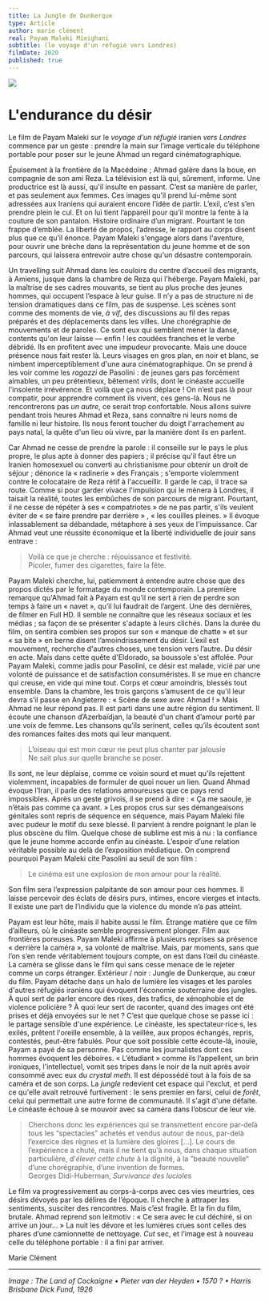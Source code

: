 ```yaml
---
title: La Jungle de Dunkerque
type: Article
author: marie clément
real: Payam Maleki Mieighani
subtitle: (le voyage d'un réfugié vers Londres)
filmDate: 2020
published: true
---
```

![](jungle.jpg)

# L'endurance du désir

Le film de Payam Maleki sur le *voyage d’un réfugié* iranien *vers Londres* commence par un geste&nbsp;&colon; prendre la main sur l’image verticale du téléphone portable pour poser sur le jeune Ahmad un regard cinématographique.  

Épuisement à la frontière de la Macédoine&nbsp;&semi; Ahmad galère dans la boue, en compagnie de son ami Reza. La télévision est là qui, sûrement, informe. Une productrice est là aussi, qu'il insulte en passant. C’est sa manière de parler, et pas seulement aux femmes. Ces images qu’il prend lui-même sont adressées aux Iraniens qui auraient encore l’idée de partir. L’exil, c’est s’en prendre plein le cul. Et on lui tient l’appareil pour qu’il montre la fente à la couture de son pantalon. Histoire ordinaire d’un migrant. Pourtant le ton frappe d’emblée. La liberté de propos, l’adresse, le rapport au corps disent plus que ce qu’il énonce. Payam Maleki s'engage alors dans l'aventure, pour ouvrir une brèche dans la représentation du jeune homme et de son parcours, qui laissera entrevoir autre chose qu'un désastre contemporain. 

Un travelling suit Ahmad dans les couloirs du centre d’accueil des migrants, à Amiens, jusque dans la chambre de Reza qui l'héberge. Payam Maleki, par la maîtrise de ses cadres mouvants, se tient au plus proche des jeunes hommes, qui occupent l’espace à leur guise. Il n’y a pas de structure ni de tension dramatiques dans ce film, pas de suspense. Les scènes sont comme des moments de vie, _à vif_, des discussions au fil des repas préparés et des déplacements dans les villes. Une chorégraphie de mouvements et de paroles. Ce sont eux qui semblent mener la danse, contents qu'on leur laisse &mdash;&nbsp;enfin&nbsp;&excl; les coudées franches et le verbe débridé. Ils en profitent avec une impudeur provocante. Mais une douce présence nous fait rester là. Leurs visages en gros plan, en noir et blanc, se nimbent imperceptiblement d'une aura cinématographique. On se prend à les voir comme les _ragazzi_ de Pasolini&nbsp;&colon; de jeunes gars pas forcément aimables, un peu prétentieux, bêtement virils, dont le cinéaste accueille l'insolente irrévérence. Et voilà que ça nous déplace&nbsp;&excl; On n’est pas là pour compatir, pour apprendre comment ils vivent, ces gens-là. Nous ne rencontrerons pas _un autre_, ce serait trop confortable. Nous allons suivre pendant trois heures Ahmad et Reza, sans connaître ni leurs noms de famille ni leur histoire. Ils nous feront toucher du doigt l'arrachement au pays natal, la quête d'un lieu où vivre, par la manière dont ils en parlent. 

Car Ahmad ne cesse de prendre la parole&nbsp;&colon; il conseille sur le pays le plus propre, le plus apte à donner des papiers&nbsp;&semi; il précise qu'il faut être un Iranien homosexuel ou converti au christianisme pour obtenir un droit de séjour&nbsp;&semi; dénonce la &laquo;&nbsp;radinerie&nbsp;&raquo; des Français&nbsp;&semi; s'emporte violemment contre le colocataire de Reza rétif à l'accueillir. Il garde le cap, il trace sa route. Comme si pour garder vivace l'impulsion qui le mènera à Londres, il taisait la réalité, toutes les embûches de son parcours de migrant. Pourtant, il ne cesse de répéter à ses &laquo;&nbsp;compatriotes&nbsp;&raquo; de ne pas partir, s'ils veulent éviter de &laquo;&nbsp;se faire prendre par derrière&nbsp;&raquo; , &laquo;&nbsp;les couilles pleines.&nbsp;&raquo; Il évoque inlassablement sa débandade, métaphore à ses yeux de l'impuissance. Car Ahmad veut une réussite économique et la liberté individuelle de jouir sans entrave&nbsp;&colon;

> Voilà ce que je cherche&nbsp;&colon; réjouissance et festivité.  
Picoler, fumer des cigarettes, faire la fête.

Payam Maleki cherche, lui, patiemment à entendre autre chose que des propos dictés par le formatage du monde contemporain. La première remarque qu'Ahmad fait à Payam est qu’il ne sert à rien de perdre son temps à faire un &laquo;&nbsp;navet&nbsp;&raquo;, qu’il lui faudrait de l’argent. Une des dernières, de filmer en Full HD. Il semble ne connaître que les réseaux sociaux et les médias&nbsp;&semi; sa façon de se présenter s'adapte à leurs clichés. 
Dans la durée du film, on sentira combien ses propos sur son &laquo;&nbsp;manque de chatte&nbsp;&raquo; et sur &laquo;&nbsp;sa bite&nbsp;&raquo; en berne disent l’amoindrissement du désir. L’exil est mouvement, recherche d'autres choses, une tension vers l’autre. Du désir en acte. Mais dans cette quête d'Eldorado, sa boussole s'est affolée. Pour Payam Maleki, comme jadis pour Pasolini, ce désir est malade, vicié par une volonté de puissance et de satisfaction consuméristes. Il se mue en chancre qui creuse, en vide qui mine tout. Corps et cœur amoindris, blessés tout ensemble. Dans la chambre, les trois garçons s’amusent de ce qu'il leur devra s’il passe en Angleterre&nbsp;&colon; &laquo;&nbsp;Scène de sexe avec Ahmad&nbsp;&excl;&nbsp;&raquo; Mais  Ahmad ne leur répond pas. Il est parti dans une autre région du sentiment. Il écoute une chanson d’Azerbaïdjan, la beauté d'un chant d’amour porté par une voix de femme. Les chansons qu’ils serinent, celles qu’ils écoutent sont des romances faites des mots qui leur manquent. 

> L’oiseau qui est mon cœur ne peut plus chanter par jalousie  
Ne sait plus sur quelle branche se poser.

Ils sont, ne leur déplaise, comme ce voisin sourd et muet qu’ils rejettent violemment, incapables de formuler de quoi nouer un lien. Quand Ahmad évoque l’Iran, il parle des relations amoureuses que ce pays rend impossibles. Après un geste grivois, il se prend à dire&nbsp;&colon; &laquo;&nbsp;Ça me saoule, je n’étais pas comme ça avant.&nbsp;&raquo; Les propos crus sur ses démangeaisons génitales sont repris de séquence en séquence, mais Payam Maleki file avec pudeur le motif du sexe blessé. Il parvient à rendre poignant le plan le plus obscène du film. Quelque chose de sublime est mis à nu&nbsp;&colon; la confiance que le jeune homme accorde enfin au cinéaste. L’espoir d’une relation véritable possible au delà de l’exposition médiatique. On comprend pourquoi Payam Maleki cite Pasolini au seuil de son film&nbsp;&colon;

> Le cinéma est une explosion de mon amour pour la réalité. 

Son film sera l’expression palpitante de son amour pour ces hommes. Il laisse percevoir des éclats de désirs purs, intimes, encore vierges et intacts. Il existe une part de l’individu que la violence du monde n’a pas atteint. 

Payam est leur hôte, mais il habite aussi le film. Étrange matière que ce film d’ailleurs, où le cinéaste semble progressivement plonger. Film aux frontières poreuses. Payam Maleki affirme à plusieurs reprises sa présence &laquo;&nbsp;derrière la caméra&nbsp;&raquo;, sa volonté de maîtrise. Mais, par moments, sans que l’on s’en rende véritablement toujours compte, on est dans l’œil du cinéaste. La caméra se glisse dans le film qui sans cesse menace de le rejeter comme un corps étranger. Extérieur&nbsp;/&nbsp;noir&nbsp;&colon; Jungle de Dunkerque, au cœur du film. Payam détache dans un halo de lumière les visages et les paroles d'autres réfugiés iraniens qui évoquent l'économie souterraine des jungles. À quoi sert de parler encore des rixes, des trafics, de xénophobie et de violence policière&nbsp;&quest; À quoi leur sert de raconter, quand des images ont été prises et déjà envoyées sur le net&nbsp;&quest; C’est que quelque chose se passe ici&nbsp;&colon; le partage sensible d'une expérience. Le cinéaste, les spectateur&middot;rice&middot;s, les exilés, prêtent l'oreille ensemble, à la veillée, aux  propos échangés, repris, contestés, peut-être fabulés. Pour que soit possible cette écoute-là, inouïe, Payam a payé de sa personne. Pas comme les journalistes dont ces hommes évoquent les déboires. &laquo;&nbsp;L’étudiant&nbsp;&raquo; comme ils l’appellent, un brin ironiques, l'intellectuel, vomit ses tripes dans le noir de la nuit après avoir consommé avec eux du *crystal meth*. Il est dépossédé tout à la fois de sa caméra et de son corps. La _jungle_ redevient cet espace qui l'exclut, et perd ce qu'elle avait retrouvé furtivement&nbsp;&colon; le sens premier en farsi, celui de _forêt_, celui qui permettait une autre forme de communauté. Il s'agit d'une défaite. Le cinéaste échoue à se mouvoir avec sa caméra dans l’obscur de leur vie.

 > Cherchons donc les expériences qui se transmettent encore par-delà tous les &ldquo;spectacles&rdquo; achetés et vendus autour de nous, par-delà l’exercice des règnes et la lumière des gloires […]. Le cours de l’expérience a chuté, mais il ne tient qu’à nous, dans chaque situation particulière, d’_élever cette chute_ à la dignité, à la &rdquo;beauté nouvelle&ldquo; d’une chorégraphie, d’une invention de formes.     
Georges Didi-Huberman, _Survivance des lucioles_

Le film va progressivement au corps-à-corps avec ces vies meurtries, ces désirs dévoyés par les délires de l’époque. Il cherche à attraper les sentiments, susciter des rencontres. Mais c’est fragile. Et la fin du film, brutale. Ahmad reprend son leitmotiv&nbsp;&colon; &laquo;&nbsp;Ce sera avec le cul déchiré, si on arrive un jour…&nbsp;&raquo; La nuit les dévore et les lumières crues sont celles des phares d’une camionnette de nettoyage. _Cut_ sec, et l’image est à nouveau celle du téléphone portable&nbsp;&colon; il a fini par arriver.

Marie Clément

----
<!--*Image : The Land of Cockaigne • Pieter van der Heyden • 1570 • Harris Brisbane Dick Funds, and Joseph Pulitzer Bequest, 1926*-->

*Image : The Land of Cockaigne • Pieter van der Heyden • 1570 ? • Harris Brisbane Dick Fund, 1926* 

